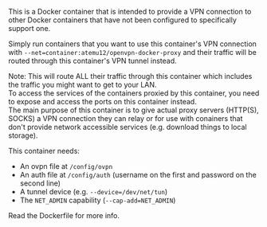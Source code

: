 This is a Docker container that is intended to provide a VPN connection to other Docker containers that have not been configured to specifically support one.

Simply run containers that you want to use this container's VPN connection with `--net=container:atemu12/openvpn-docker-proxy` and their traffic will be routed through this container's VPN tunnel instead.

Note: This will route ALL their traffic through this container which includes the traffic you might want to get to your LAN.  
To access the services of the containers proxied by this container, you need to expose and access the ports on this container instead.  
The main purpose of this container is to give actual proxy servers (HTTP(S), SOCKS) a VPN connection they can relay or for use with conainers that don't provide network accessible services (e.g. download things to local storage).

This container needs:

- An ovpn file at `/config/ovpn` 
- An auth file at `/config/auth` (username on the first and password on the second line) 
- A tunnel device (e.g. `--device=/dev/net/tun`)
- The `NET_ADMIN` capability (`--cap-add=NET_ADMIN`)

Read the Dockerfile for more info.
